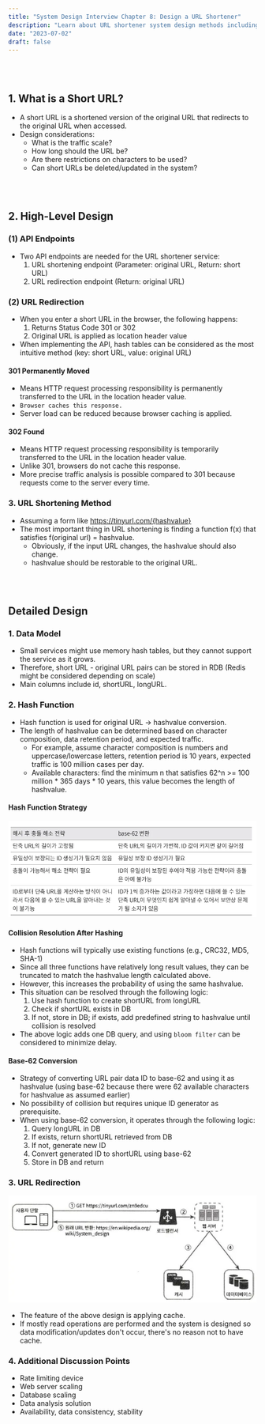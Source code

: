 ```yaml
---
title: "System Design Interview Chapter 8: Design a URL Shortener"
description: "Learn about URL shortener system design methods including hash functions, base-62 conversion, and caching strategies for handling large-scale traffic."
date: "2023-07-02"
draft: false
---
```


<br></br>

## 1. What is a Short URL?
- A short URL is a shortened version of the original URL that redirects to the original URL when accessed.
- Design considerations:
  - What is the traffic scale?
  - How long should the URL be?
  - Are there restrictions on characters to be used?
  - Can short URLs be deleted/updated in the system?

<br></br>

## 2. High-Level Design

### (1) API Endpoints
- Two API endpoints are needed for the URL shortener service:
  1. URL shortening endpoint (Parameter: original URL, Return: short URL)
  2. URL redirection endpoint (Return: original URL)

### (2) URL Redirection
- When you enter a short URL in the browser, the following happens:
  1. Returns Status Code 301 or 302
  2. Original URL is applied as location header value
- When implementing the API, hash tables can be considered as the most intuitive method (key: short URL, value: original URL)

#### 301 Permanently Moved
- Means HTTP request processing responsibility is permanently transferred to the URL in the location header value.
- `Browser caches this response.`
- Server load can be reduced because browser caching is applied.

#### 302 Found
- Means HTTP request processing responsibility is temporarily transferred to the URL in the location header value.
- Unlike 301, browsers do not cache this response.
- More precise traffic analysis is possible compared to 301 because requests come to the server every time.

### 3. URL Shortening Method
- Assuming a form like https://tinyurl.com/{hashvalue}
- The most important thing in URL shortening is finding a function f(x) that satisfies f(original url) = hashvalue.
  - Obviously, if the input URL changes, the hashvalue should also change.
  - hashvalue should be restorable to the original URL.

<br></br>

## Detailed Design

### 1. Data Model
- Small services might use memory hash tables, but they cannot support the service as it grows.
- Therefore, short URL - original URL pairs can be stored in RDB (Redis might be considered depending on scale)
- Main columns include id, shortURL, longURL.

### 2. Hash Function
- Hash function is used for original URL -> hashvalue conversion.
- The length of hashvalue can be determined based on character composition, data retention period, and expected traffic.
  - For example, assume character composition is numbers and uppercase/lowercase letters, retention period is 10 years, expected traffic is 100 million cases per day.
  - Available characters: find the minimum n that satisfies 62^n >= 100 million * 365 days * 10 years, this value becomes the length of hashvalue.

#### Hash Function Strategy
![URL Shortener Hash Function Strategy](./diagram-1.webp)

#### Collision Resolution After Hashing
- Hash functions will typically use existing functions (e.g., CRC32, MD5, SHA-1)
- Since all three functions have relatively long result values, they can be truncated to match the hashvalue length calculated above.
- However, this increases the probability of using the same hashvalue.
- This situation can be resolved through the following logic:
  1. Use hash function to create shortURL from longURL
  2. Check if shortURL exists in DB
  3. If not, store in DB; if exists, add predefined string to hashvalue until collision is resolved
- The above logic adds one DB query, and using `bloom filter` can be considered to minimize delay.

#### Base-62 Conversion
- Strategy of converting URL pair data ID to base-62 and using it as hashvalue (using base-62 because there were 62 available characters for hashvalue as assumed earlier)
- No possibility of collision but requires unique ID generator as prerequisite.
- When using base-62 conversion, it operates through the following logic:
  1. Query longURL in DB
  2. If exists, return shortURL retrieved from DB
  3. If not, generate new ID
  4. Convert generated ID to shortURL using base-62
  5. Store in DB and return

### 3. URL Redirection
![URL Redirection System Architecture](./diagram-2.webp)
- The feature of the above design is applying cache.
- If mostly read operations are performed and the system is designed so data modification/updates don't occur, there's no reason not to have cache.

### 4. Additional Discussion Points
- Rate limiting device
- Web server scaling
- Database scaling
- Data analysis solution
- Availability, data consistency, stability